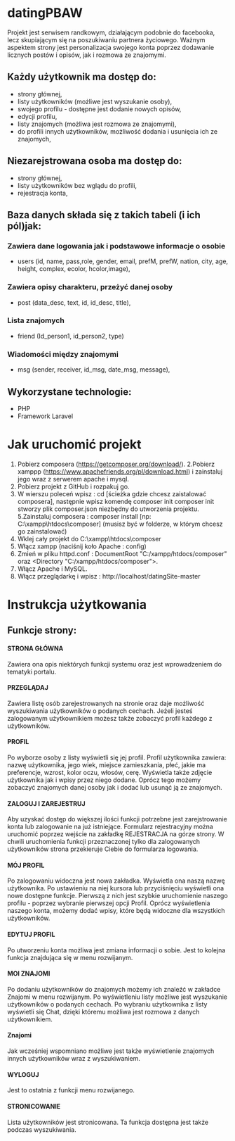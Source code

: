 # datingPBAW
 Projekt jest serwisem randkowym, działającym podobnie do facebooka, lecz skupiającym się na poszukiwaniu partnera życiowego.
 Ważnym aspektem strony jest personalizacja swojego konta poprzez dodawanie licznych postów i opisów, jak i rozmowa ze znajomymi.
 


## Każdy użytkownik ma dostęp do:
- strony głównej,
- listy użytkowników (możliwe jest wyszukanie osoby),
- swojego profilu - dostępne jest dodanie nowych opisów,
- edycji profilu,
- listy znajomych (możliwa jest rozmowa ze znajomymi),
- do profili innych użytkowników, możliwość dodania i usunięcia ich ze znajomych,

## Niezarejstrowana osoba ma dostęp do:
- strony głównej,
- listy użytkowników bez wglądu do profili,
- rejestracja konta,

## Baza danych składa się z takich tabeli (i ich pól)jak:
### Zawiera dane logowania jak i podstawowe  informacje o osobie
- users (id, name, pass,role, gender, email, prefM, prefW, nation, city, age, height, complex, ecolor, hcolor,image),
### Zawiera opisy charakteru, przeżyć danej osoby
- post (data_desc, text, id, id_desc, title),
### Lista znajomych
- friend (Id_person1, id_person2, type)
### Wiadomości między znajomymi
- msg (sender, receiver, id_msg, date_msg, message),


## Wykorzystane technologie:
- PHP 
- Framework Laravel


# Jak uruchomić projekt
1. Pobierz composera (https://getcomposer.org/download/).
2.Pobierz xamppp (https://www.apachefriends.org/pl/download.html) i zainstaluj jego wraz z serwerem apache i mysql.
3. Pobierz projekt z GitHub i rozpakuj go.
4. W wierszu poleceń wpisz : cd [ścieżka gdzie chcesz zaistalować composera], następnie wpisz komendę composer init composer init stworzy plik composer.json niezbędny do utworzenia projektu.
5.Zainstaluj composera : composer install [np: C:\xampp\htdocs\composer] (musisz być w folderze, w którym chcesz go zainstalować)
6. Wklej cały projekt do C:\xampp\htdocs\composer
7. Włącz xampp (naciśnij koło Apache : config)
8. Zmień w pliku httpd.conf : DocumentRoot "C:/xampp/htdocs/composer" oraz <Directory "C:/xampp/htdocs/composer">.
9. Włącz Apache i MySQL.
10. Włącz przeglądarkę i wpisz : http://localhost/datingSite-master



# Instrukcja użytkowania
## Funkcje strony:
#### STRONA GŁÓWNA
Zawiera ona opis niektórych funkcji systemu oraz jest wprowadzeniem do tematyki portalu.

#### PRZEGLĄDAJ
Zawiera listę osób zarejestrowanych na stronie oraz daje możliwość wyszukiwania użytkowników o podanych cechach.
Jeżeli jesteś zalogowanym użytkownikiem możesz także zobaczyć profil każdego z użytkowników.

#### PROFIL
Po wyborze osoby z listy wyświetli się jej profil. Profil użytkownika zawiera: nazwę użytkownika, jego wiek, miejsce zamieszkania, płeć, jakie ma preferencje, wzrost, kolor oczu, włosów, cerę. Wyświetla także zdjęcie użytkownika jak i wpisy przez niego dodane.
Oprócz tego możemy zobaczyć znajomych danej osoby jak i dodać lub usunąć ją ze znajomych.

#### ZALOGUJ I ZAREJESTRUJ
Aby uzyskać dostęp do większej ilości funkcji potrzebne jest zarejstrowanie konta lub zalogowanie na już istniejące.
Formularz rejestracyjny można uruchomić poprzez wejście na zakładkę REJESTRACJA na górze strony.
W chwili uruchomienia funkcji przeznaczonej tylko dla zalogowanych użytkowników strona przekieruje Ciebie do formularza logowania.

#### MÓJ PROFIL
Po zalogowaniu widoczna jest nowa zakładka. Wyświetla ona naszą nazwę użytkownika. Po ustawieniu na niej kursora lub przyciśnięciu wyświetli ona nowe dostępne funkcje.
Pierwszą z nich jest szybkie uruchomienie naszego profilu - poprzez wybranie pierwszej opcji Profil.
Oprócz wyświetlenia naszego konta, możemy dodać wpisy, które będą widoczne dla wszystkich użytkowników.

#### EDYTUJ PROFIL
Po utworzeniu konta możliwa jest zmiana informacji o sobie. Jest to kolejna funkcja znajdująca się w menu rozwijanym.

#### MOI ZNAJOMI
Po dodaniu użytkowników do znajomych możemy ich znaleźć w zakładce Znajomi w menu rozwijanym.  Po wyświetleniu listy możliwe jest wyszukanie użytkowników o podanych cechach.
Po wybraniu użytkownika z listy wyświetli się Chat, dzięki któremu możliwa jest rozmowa z danych użytkownikiem.

#### Znajomi
Jak wcześniej wspomniano możliwe jest także wyświetlenie znajomych innych użytkowników wraz z wyszukiwaniem.

#### WYLOGUJ
Jest to ostatnia z funkcji menu rozwijanego.

#### STRONICOWANIE
Lista użytkowników jest stronicowana. Ta funkcja dostępna jest także podczas wyszukiwania.
